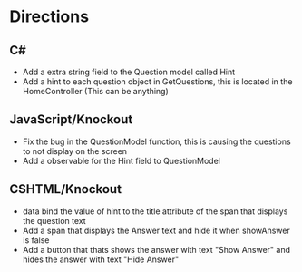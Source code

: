 # Directions
## C#
- Add a extra string field to the Question model called Hint
- Add a hint to each question object in GetQuestions, this is located in the HomeController (This can be anything)
## JavaScript/Knockout
- Fix the bug in the QuestionModel function, this is causing the questions to not display on the screen
- Add a observable for the Hint field to QuestionModel
## CSHTML/Knockout
- data bind the value of hint to the title attribute of the span that displays the question text
- Add a span that displays the Answer text and hide it when showAnswer is false
- Add a button that thats shows the answer with text "Show Answer" and hides the answer with text "Hide Answer"
